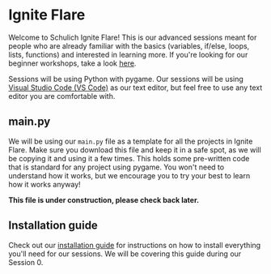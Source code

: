 # Ignite Flare
Welcome to Schulich Ignite Flare! This is our advanced sessions meant for people who are already familiar with the basics (variables, if/else, loops, lists, functions) and interested in learning more. If you're looking for our beginner workshops, take a look [here](http://schulichignite.com/beginner/). 

Sessions will be using Python with pygame. Our sessions will be using [Visual Studio Code (VS Code)](https://code.visualstudio.com/) as our text editor, but feel free to use any text editor you are comfortable with.

## main.py
We will be using our `main.py` file as a template for all the projects in Ignite Flare. Make sure you download this file and keep it in a safe spot, as we will be copying it and using it a few times. This holds some pre-written code that is standard for any project using pygame. You won't need to understand how it works, but we encourage you to try your best to learn how it works anyway!

**This file is under construction, please check back later.**

## Installation guide
Check out our [installation guide](installation_guide.md) for instructions on how to install everything you'll need for our sessions.
We will be covering this guide during our Session 0.